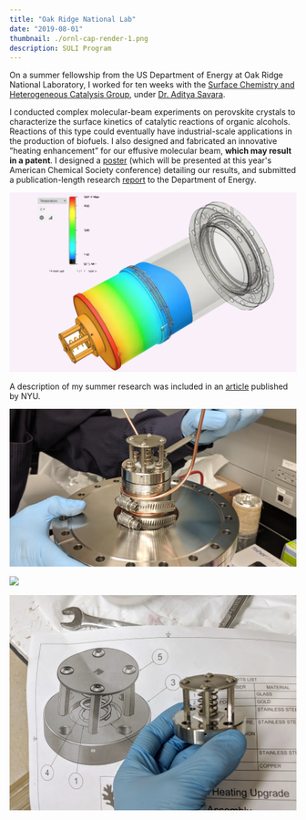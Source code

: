 ```yaml
---
title: "Oak Ridge National Lab"
date: "2019-08-01"
thumbnail: ./ornl-cap-render-1.png
description: SULI Program
---
```


On a summer fellowship from the US Department of Energy at Oak Ridge National Laboratory, I worked for ten weeks with the [Surface Chemistry and Heterogeneous Catalysis Group](https://www.ornl.gov/group/scg), under [Dr. Aditya Savara](https://www.ornl.gov/staff-profile/aditya-ashi-savara).

I conducted complex molecular-beam experiments on perovskite crystals to characterize the surface kinetics of catalytic reactions of organic alcohols. Reactions of this type could eventually have industrial-scale applications in the production of biofuels. I also designed and fabricated an innovative ”heating enhancement” for our effusive molecular beam, **which may result in a patent**. I designed a [poster](./ornl-poster.pdf) (which will be presented at this year's American Chemical Society conference) detailing our results, and submitted a publication-length research [report](./ornl-report.pdf) to the Department of Energy.

<div class="kg-card">

<img src='ornl-beam-1.png'></img>

</div>

A description of my summer research was included in an [article](https://engineering.nyu.edu/news/summer-internships-provide-students-career-enhancing-opportunities?fbclid=IwAR3tn3-nOPaOFZoPS41lPyfxWHvmeBC8G2EmWCXfmqIUSTXtF68cnr2YJk4) published by NYU.

<div class="kg-card kg-image-card">

  <img src='molecular-beam-upgrade-1.jpg'></img>

</div>

<div class="kg-card kg-image-card">

  <img src='molecular-beam-upgrade-2.jpg'></img>

</div>

<div class="kg-card kg-image-card">

  <img src='molecular-beam-upgrade-3.jpg'></img>

</div>
